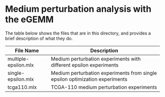 # Medium perturbation analysis with the eGEMM

The table below shows the files that are in this directory, and provides a brief description of what they do.

File Name| Description
--|--|
multiple-epsilon.mlx | Medium perturbation experiments with different epsilon experiments |
single-epsilon.mlx | Medium perturbation experiments from single epsilon optimization experiments |
tcga110.mlx | TCGA-110 medium perturbation experiments |
